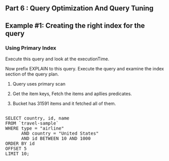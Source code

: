 ## <b>Part 6 : Query Optimization And Query Tuning</b>

## Example #1: Creating the right index for the query

### Using Primary Index

Execute this query and look at the executionTime.

Now prefix EXPLAIN to this query. Execute the query and examine the index section of the query plan.


1. Query uses primary scan

2. Get the item keys, Fetch the items and apllies predicates.

3. Bucket has 31591 items and it fetched all of them.


<pre id="example"> 
SELECT country, id, name
FROM `travel-sample`
WHERE type = "airline"
      AND country = "United States"
      AND id BETWEEN 10 AND 1000
ORDER BY id
OFFSET 5
LIMIT 10;
</pre>
